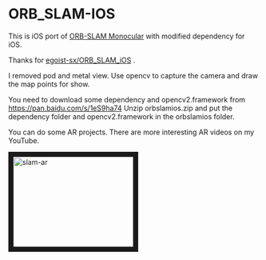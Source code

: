 # ORB_SLAM-IOS
This is iOS port of [ORB-SLAM Monocular](https://github.com/raulmur/ORB_SLAM) with modified dependency for iOS.

Thanks for [egoist-sx/ORB_SLAM_iOS](https://github.com/egoist-sx/ORB_SLAM_iOS) . 

I removed pod and metal view. Use opencv to capture the camera and draw the map points for show.

You need to download some dependency and opencv2.framework from
https://pan.baidu.com/s/1eS9ha74
Unzip orbslamios.zip and put the dependency folder and opencv2.framework in the orbslamios folder.

You can do some AR projects. There are more interesting AR videos on my YouTube.

<a href="https://www.youtube.com/watch?v=rnODCkjPtq4
" target="_blank"><img src="http://img.youtube.com/vi/rnODCkjPtq4/0.jpg"
alt="slam-ar" width="240" height="180" border="10" /></a>
